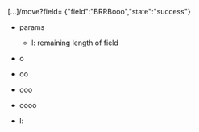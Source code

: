 [...]/move?field=
{"field":"BRRBooo","state":"success"}


- params
    - l: remaining length of field
- o
- oo
- ooo
- oooo

- l: 
